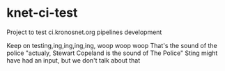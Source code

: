 # knet-ci-test
Project to test ci.kronosnet.org pipelines development

Keep on testing,ing,ing,ing,ing, woop woop woop
That's the sound of the police
"actualy, Stewart Copeland is the sound of The Police"
Sting might have had an input, but we don't talk about that
